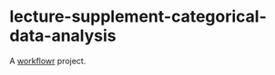 # lecture-supplement-categorical-data-analysis

A [workflowr][] project.

[workflowr]: https://github.com/jdblischak/workflowr
